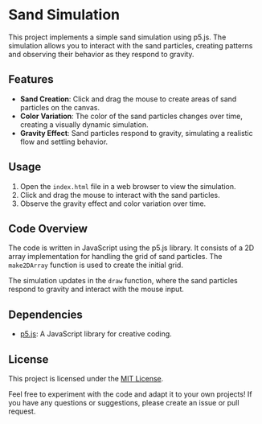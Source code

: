 # Sand Simulation

This project implements a simple sand simulation using p5.js. The simulation allows you to interact with the sand particles, creating patterns and observing their behavior as they respond to gravity.

## Features

- **Sand Creation**: Click and drag the mouse to create areas of sand particles on the canvas.
- **Color Variation**: The color of the sand particles changes over time, creating a visually dynamic simulation.
- **Gravity Effect**: Sand particles respond to gravity, simulating a realistic flow and settling behavior.

## Usage

1. Open the `index.html` file in a web browser to view the simulation.
2. Click and drag the mouse to interact with the sand particles.
3. Observe the gravity effect and color variation over time.

## Code Overview

The code is written in JavaScript using the p5.js library. It consists of a 2D array implementation for handling the grid of sand particles. The `make2DArray` function is used to create the initial grid.

The simulation updates in the `draw` function, where the sand particles respond to gravity and interact with the mouse input.

## Dependencies

- [p5.js](https://p5js.org/): A JavaScript library for creative coding.

## License

This project is licensed under the [MIT License](LICENSE).

Feel free to experiment with the code and adapt it to your own projects! If you have any questions or suggestions, please create an issue or pull request.
